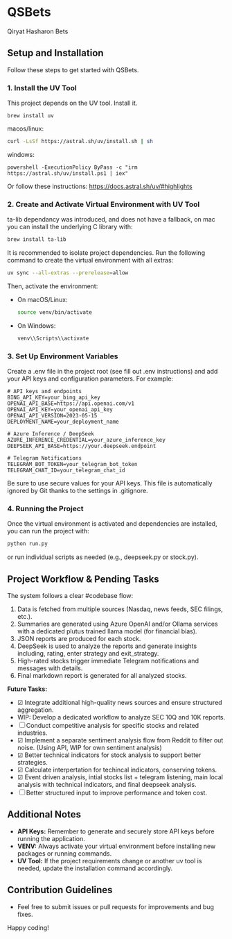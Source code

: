 # QSBets
Qiryat Hasharon Bets

## Setup and Installation

Follow these steps to get started with QSBets.

### 1. Install the UV Tool
This project depends on the UV tool. Install it.
```brew
brew install uv
```
macos/linux:
```sh
curl -LsSf https://astral.sh/uv/install.sh | sh
```

windows:
```pwsh
powershell -ExecutionPolicy ByPass -c "irm https://astral.sh/uv/install.ps1 | iex"
```

Or follow these instructions:
https://docs.astral.sh/uv/#highlights


### 2. Create and Activate Virtual Environment with UV Tool
ta-lib dependancy was introduced, and does not have a fallback, on mac you can install the underlying C library with:
```sh
brew install ta-lib
```

It is recommended to isolate project dependencies. Run the following command to create the virtual environment with all extras:
```sh
uv sync --all-extras --prerelease=allow
```

Then, activate the environment:
- On macOS/Linux:
  ```sh
  source venv/bin/activate
  ```
- On Windows:
  ```sh
  venv\\Scripts\\activate
  ```

### 3. Set Up Environment Variables
Create a .env file in the project root (see fill out .env instructions) and add your API keys and configuration parameters. For example:

```env
# API keys and endpoints
BING_API_KEY=your_bing_api_key
OPENAI_API_BASE=https://api.openai.com/v1
OPENAI_API_KEY=your_openai_api_key
OPENAI_API_VERSION=2023-05-15
DEPLOYMENT_NAME=your_deployment_name

# Azure Inference / DeepSeek
AZURE_INFERENCE_CREDENTIAL=your_azure_inference_key
DEEPSEEK_API_BASE=https://your.deepseek.endpoint

# Telegram Notifications
TELEGRAM_BOT_TOKEN=your_telegram_bot_token
TELEGRAM_CHAT_ID=your_telegram_chat_id
```

Be sure to use secure values for your API keys. This file is automatically ignored by Git thanks to the settings in .gitignore.

### 4. Running the Project
Once the virtual environment is activated and dependencies are installed, you can run the project with:
```sh
python run.py
```
or run individual scripts as needed (e.g., deepseek.py or stock.py).

## Project Workflow & Pending Tasks

The system follows a clear #codebase flow:
1. Data is fetched from multiple sources (Nasdaq, news feeds, SEC filings, etc.).
2. Summaries are generated using Azure OpenAI and/or Ollama services with a dedicated plutus trained llama model (for financial bias).
3. JSON reports are produced for each stock.
4. DeepSeek is used to analyze the reports and generate insights including, rating, enter strategy and exit_strategy.
5. High-rated stocks trigger immediate Telegram notifications and messages with details.
6. Final markdown report is generated for all analyzed stocks.

**Future Tasks:**
- ☑ Integrate additional high-quality news sources and ensure structured aggregation.
- WIP: Develop a dedicated workflow to analyze SEC 10Q and 10K reports.
- ☐ Conduct competitive analysis for specific stocks and related industries.
- ☑ Implement a separate sentiment analysis flow from Reddit to filter out noise. (Using API, WIP for own sentiment analysis)
- ☑ Better technical indicators for stock analysis to support better strategies.
- ☑ Calculate interpertation for techincal indicators, conserving tokens.
- ☑ Event driven analysis, intial stocks list + telegram listening, main local analysis with technical indicators, and final deepseek analysis.
- ☐ Better structured input to improve performance and token cost.

## Additional Notes
- **API Keys:** Remember to generate and securely store API keys before running the application.
- **VENV:** Always activate your virtual environment before installing new packages or running commands.
- **UV Tool:** If the project requirements change or another uv tool is needed, update the installation command accordingly.

## Contribution Guidelines
- Feel free to submit issues or pull requests for improvements and bug fixes.

Happy coding!

